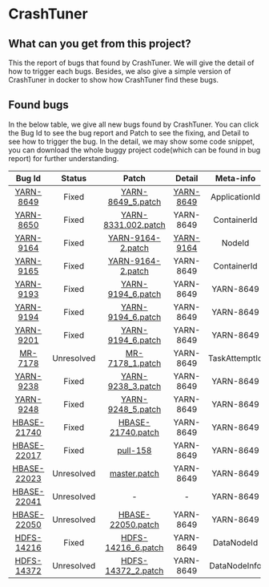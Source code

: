 # CrashTuner

## What can you get from this project?
This the report of bugs that found by CrashTuner. We will give the detail of how to trigger each bugs. Besides, we also give a simple version of CrashTuner in docker to show how CrashTuner find these bugs.
## Found bugs

In the below table, we give all new bugs found by CrashTuner. You can click the Bug Id to see the bug report and Patch to see the fixing, and Detail to see how to trigger the bug. In the detail, we may show some code snippet, you can download the whole buggy project code(which can be found in bug report) for further understanding.

|Bug Id  |Status |Patch|Detail|Meta-info|
| :------:  | :------: | :------: | :------: | :------: |
| [YARN-8649](https://issues.apache.org/jira/browse/YARN-8649) | Fixed | [YARN-8649_5.patch](https://issues.apache.org/jira/secure/attachment/12936754/YARN-8649_5.patch) | [YARN-8649](https://github.com/lujiefsi/CrashTuner/blob/master/detail/YARN-8649.md) | ApplicationId |
| [YARN-8650](https://issues.apache.org/jira/browse/YARN-8650) | Fixed | [YARN-8331.002.patch](https://issues.apache.org/jira/secure/attachment/12934881/YARN-8331.002.patch) | YARN-8649 | ContainerId |
| [YARN-9164](https://issues.apache.org/jira/browse/YARN-9164) | Fixed | [YARN-9164-2.patch](https://issues.apache.org/jira/secure/attachment/12953556/YARN-9164-2.patch) | [YARN-9164](https://github.com/lujiefsi/CrashTuner/blob/master/detail/YARN-9164.md) | NodeId |
| [YARN-9165](https://issues.apache.org/jira/browse/YARN-9165) | Fixed | [YARN-9164-2.patch](https://issues.apache.org/jira/secure/attachment/12953556/YARN-9164-2.patch) | YARN-8649 | ContainerId |
| [YARN-9193](https://issues.apache.org/jira/browse/YARN-9193) | Fixed | [YARN-9194_6.patch](https://issues.apache.org/jira/secure/attachment/12955092/YARN-9194_6.patch) | YARN-8649 | YARN-8649 |
| [YARN-9194](https://issues.apache.org/jira/browse/YARN-9194) | Fixed | [YARN-9194_6.patch](https://issues.apache.org/jira/secure/attachment/12955092/YARN-9194_6.patch)  | YARN-8649 | YARN-8649 |
| [YARN-9201](https://issues.apache.org/jira/browse/YARN-9201) | Fixed | [YARN-9194_6.patch](https://issues.apache.org/jira/secure/attachment/12955092/YARN-9194_6.patch)  | YARN-8649 | YARN-8649 |
| [MR-7178](https://issues.apache.org/jira/browse/MAPREDUCE-7178) | Unresolved |[MR-7178_1.patch]( https://issues.apache.org/jira/secure/attachment/12956427/MR-7178_1.patch) | YARN-8649 | TaskAttemptId |
| [YARN-9238](https://issues.apache.org/jira/browse/YARN-9238) | Fixed | [YARN-9238_3.patch](https://issues.apache.org/jira/secure/attachment/12959002/YARN-9238_3.patch) | YARN-8649 | YARN-8649 |
| [YARN-9248](https://issues.apache.org/jira/browse/YARN-9248) | Fixed | [YARN-9248_5.patch](https://issues.apache.org/jira/secure/attachment/12956913/YARN-9248_5.patch) | YARN-8649 | YARN-8649 |
| [HBASE-21740](https://issues.apache.org/jira/browse/HBASE-21740) | Fixed |[HBASE-21740.patch](https://issues.apache.org/jira/secure/attachment/12959012/0001-fix-HBASE-21740.patch)| YARN-8649 | YARN-8649 |
| [HBASE-22017](https://issues.apache.org/jira/browse/HBASE-22017) | Fixed | [pull-158](https://github.com/apache/hbase/pull/158) | YARN-8649 | YARN-8649 |
| [HBASE-22023](https://issues.apache.org/jira/browse/HBASE-22023) | Unresolved |[master.patch](https://issues.apache.org/jira/secure/attachment/12966775/0001-fix-HBASE-22023-on-master.patch) | YARN-8649 | YARN-8649 |
| [HBASE-22041](https://issues.apache.org/jira/browse/HBASE-22041)  | Unresolved | - | - | YARN-8649 |
| [HBASE-22050](https://issues.apache.org/jira/browse/HBASE-22050) | Unresolved |[HBASE-22050.patch](https://issues.apache.org/jira/secure/attachment/12962339/0001-fix-HBASE-22050.patch) | YARN-8649 | YARN-8649 |
| [HDFS-14216](https://issues.apache.org/jira/browse/HDFS-14216) | Fixed |[HDFS-14216_6.patch](https://issues.apache.org/jira/secure/attachment/12959591/HDFS-14216_6.patch) | YARN-8649 | DataNodeId |
| [HDFS-14372](https://issues.apache.org/jira/browse/HDFS-14372) | Unresolved | [HDFS-14372_2.patch](https://issues.apache.org/jira/secure/attachment/12964354/HDFS-14372_2.patch) | YARN-8649 | DataNodeInfo |
